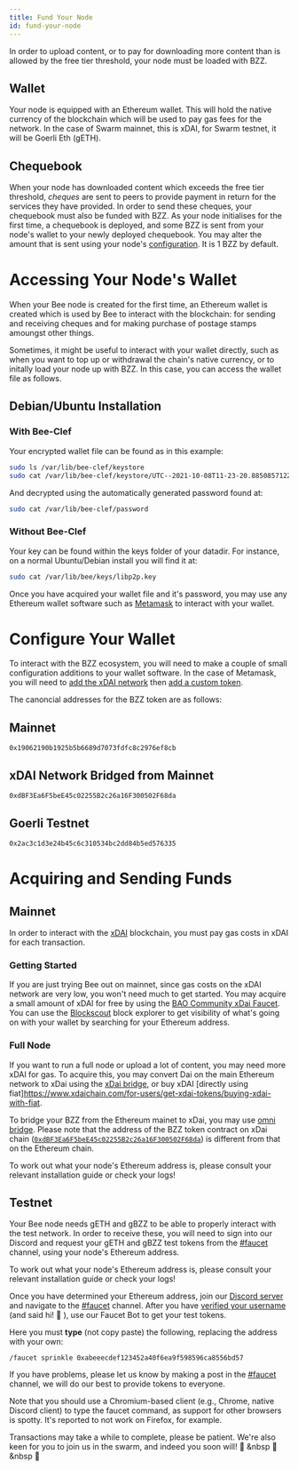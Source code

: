 ```yaml
---
title: Fund Your Node
id: fund-your-node
---
```


In order to upload content, or to pay for downloading more content than is allowed by the free tier threshold, your node must be loaded with BZZ.

## Wallet

Your node is equipped with an Ethereum wallet. This will hold the native currency of the blockchain which will be used to pay gas fees for the network. In the case of Swarm mainnet, this is xDAI, for Swarm testnet, it will be Goerli Eth (gETH).

## Chequebook

When your node has downloaded content which exceeds the free tier threshold, _cheques_ are sent to peers to provide payment in return for the services they have provided. In order to send these cheques, your chequebook must also be funded with BZZ. As your node initialises for the first time, a chequebook is deployed, and some BZZ is sent from your node's wallet to your newly deployed chequebook. You may alter the amount that is sent using your node's [configuration](/docs/working-with-bee/configuration). It is 1 BZZ by default.

# Accessing Your Node's Wallet

When your Bee node is created for the first time, an Ethereum wallet is created which is used by Bee to interact with the blockchain: for sending and receiving cheques and for making purchase of postage stamps amoungst other things.

Sometimes, it might be useful to interact with your wallet directly, such as when you want to top up or withdrawal the chain's native currency, or to initally load your node up with BZZ. In this case, you can access the wallet file as follows.

## Debian/Ubuntu Installation

### With Bee-Clef

Your encrypted wallet file can be found as in this example:

```sh
sudo ls /var/lib/bee-clef/keystore
sudo cat /var/lib/bee-clef/keystore/UTC--2021-10-08T11-23-20.885085712Z--8789eb182fb94741ef65e29e0879d5a8bb721b9b
```

And decrypted using the automatically generated password found at:

```sh
sudo cat /var/lib/bee-clef/password
```

### Without Bee-Clef

Your key can be found within the keys folder of your datadir. For instance, on a normal Ubuntu/Debian install you will find it at:

```sh
sudo cat /var/lib/bee/keys/libp2p.key
```

Once you have acquired your wallet file and it's password, you may use any Ethereum wallet software such as [Metamask](https://metamask.io/) to interact with your wallet.

# Configure Your Wallet

To interact with the BZZ ecosystem, you will need to make a couple of small configuration additions to your wallet software. In the case of Metamask, you will need to [add the xDAI network](https://www.xdaichain.com/for-users/wallets/metamask/metamask-setup) then [add a custom token](https://metamask.zendesk.com/hc/en-us/articles/360015489031-How-to-add-unlisted-tokens-custom-tokens-in-MetaMask).

The canoncial addresses for the BZZ token are as follows:

## Mainnet

`0x19062190b1925b5b6689d7073fdfc8c2976ef8cb`

## xDAI Network Bridged from Mainnet

`0xdBF3Ea6F5beE45c02255B2c26a16F300502F68da`

## Goerli Testnet

`0x2ac3c1d3e24b45c6c310534bc2dd84b5ed576335`

# Acquiring and Sending Funds

## Mainnet

In order to interact with the [xDAI](https://www.xdaichain.com/for-users/getting-started-with-xdai) blockchain, you must pay gas costs in xDAI for each transaction.

### Getting Started

If you are just trying Bee out on mainnet, since gas costs on the xDAI network are very low, you won't need much to get started. You may acquire a small amount of xDAI for free by using the [BAO Community xDai Faucet](https://xdai-app.herokuapp.com/faucet). You can use the [Blockscout](https://blockscout.com/xdai/mainnet/) block explorer to get visibility of what's going on with your wallet by searching for your Ethereum address.

### Full Node

If you want to run a full node or upload a lot of content, you may need more xDAI for gas. To acquire this, you may convert Dai on the main Ethereum network to xDai using the [xDai bridge](https://www.xdaichain.com/for-users/bridges/converting-xdai-via-bridge), or buy xDAI [directly using fiat]https://www.xdaichain.com/for-users/get-xdai-tokens/buying-xdai-with-fiat.

To bridge your BZZ from the Ethereum mainet to xDai, you may use [omni bridge](https://omni.xdaichain.com/bridge). Please note that the address of the BZZ token contract on xDai chain ([`0xdBF3Ea6F5beE45c02255B2c26a16F300502F68da`](https://blockscout.com/xdai/mainnet/tokens/0xdBF3Ea6F5beE45c02255B2c26a16F300502F68da/)) is different from that on the Ethereum chain.

To work out what your node's Ethereum address is, please consult your relevant installation guide or check your logs!

## Testnet

Your Bee node needs gETH and gBZZ to be able to properly interact with the test network. In order to receive these, you will need to sign into our Discord and request your gETH and gBZZ test tokens from the [#faucet](https://discord.gg/TVgKhsGEbc) channel, using your node's Ethereum address.

To work out what your node's Ethereum address is, please consult your relevant installation guide or check your logs!

Once you have determined your Ethereum address, join our [Discord server](https://discord.gg/wdghaQsGq5) and navigate to the [#faucet](https://discord.gg/TVgKhsGEbc) channel. After you have [verified your username](https://discord.gg/tXGPdzZQaV) (and said hi! 👋 ), use our Faucet Bot to get your test tokens.

Here you must **type** (not copy paste) the following, replacing the address with your own:

```
/faucet sprinkle 0xabeeecdef123452a40f6ea9f598596ca8556bd57
```

If you have problems, please let us know by making a post in the [#faucet](https://discord.gg/TVgKhsGEbc) channel, we will do our best to provide tokens to everyone.

Note that you should use a Chromium-based client (e.g., Chrome, native Discord client) to type the faucet command, as support for other browsers is spotty. It's reported to not work on Firefox, for example.

Transactions may take a while to complete, please be patient. We're also keen for you to join us in the swarm, and indeed you soon will! 🐝 &nbsp 🐝 &nbsp 🐝
